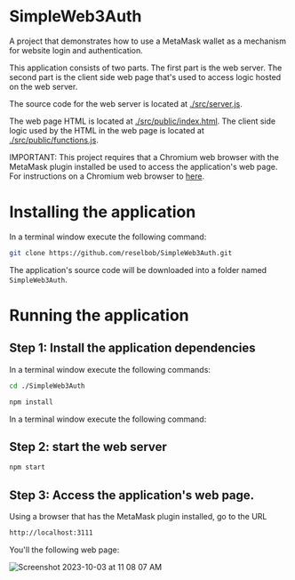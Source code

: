 # SimpleWeb3Auth
A project that demonstrates how to use a MetaMask wallet as a mechanism for website login and authentication.

This application consists of two parts. The first part is the web server. The second part is the client side web page that's used to access logic hosted on the web server.

The source code for the web server is located at [./src/server.js](./src/server.js).

The web page HTML is located at [./src/public/index.html](./src/public/index.html). The client side logic used by the HTML in the web page is located at [./src/public/functions.js](./src/public/functions.js).

IMPORTANT: This project requires that a Chromium web browser with the MetaMask plugin installed be used to access the application's web page. For instructions on a Chromium web browser to [here](https://metamask.io/download/). 

# Installing the application


In a terminal window execute the following command:

```bash
git clone https://github.com/reselbob/SimpleWeb3Auth.git
```

The application's source code will be downloaded into a folder named `SimpleWeb3Auth`.

# Running the application

## Step 1: Install the application dependencies

In a terminal window execute the following commands:

```bash
cd ./SimpleWeb3Auth
```

```bash
npm install
```

In a terminal window execute the following command:

## Step 2: start the web server

```bash
npm start
```

## Step 3: Access the application's web page.

Using a browser that has the MetaMask plugin installed, go to the URL

```bash
http://localhost:3111
```

You'll the following web page:

![Screenshot 2023-10-03 at 11 08 07 AM](https://github.com/reselbob/SimpleWeb3Auth/assets/1110569/f550f9be-b9fd-482f-8858-0f631f1d6afe)
